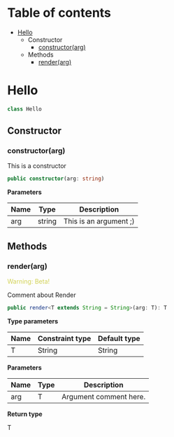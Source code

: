 [ClassDeclaration-0]: hello.md#hello
[Constructor-0]: hello.md#constructorarg
[MethodDeclaration-0]: hello.md#renderarg
# Table of contents

* [Hello][ClassDeclaration-0]
    * Constructor
        * [constructor(arg)][Constructor-0]
    * Methods
        * [render(arg)][MethodDeclaration-0]

# Hello

```typescript
class Hello
```
## Constructor

### constructor(arg)

This is a constructor

```typescript
public constructor(arg: string)
```

**Parameters**

| Name | Type   | Description            |
| ---- | ------ | ---------------------- |
| arg  | string | This is an argument ;) |

## Methods

### render(arg)

<span style="color: #d2d255;">Warning: Beta!</span>

Comment about Render

```typescript
public render<T extends String = String>(arg: T): T
```

**Type parameters**

| Name | Constraint type | Default type |
| ---- | --------------- | ------------ |
| T    | String          | String       |

**Parameters**

| Name | Type | Description            |
| ---- | ---- | ---------------------- |
| arg  | T    | Argument comment here. |

**Return type**

T

